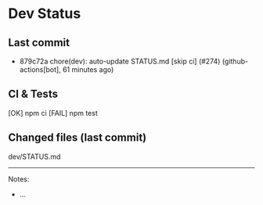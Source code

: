 # Dev Status

## Last commit
- 879c72a chore(dev): auto-update STATUS.md [skip ci] (#274) (github-actions[bot], 61 minutes ago)
## CI & Tests
[OK] npm ci
[FAIL] npm test

## Changed files (last commit)
dev/STATUS.md

---
Notes:
- ...
